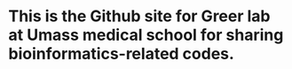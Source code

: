 # This is the Github site for Greer lab at Umass medical school for sharing bioinformatics-related codes.
